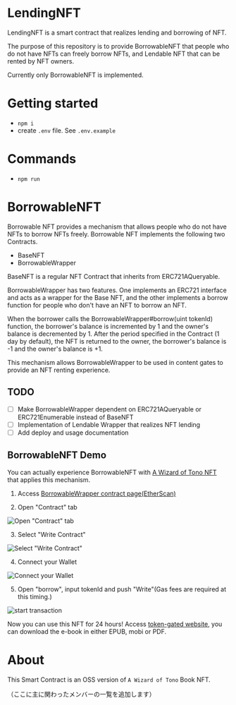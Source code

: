 # LendingNFT

LendingNFT is a smart contract that realizes lending and borrowing of NFT.

The purpose of this repository is to provide BorrowableNFT that people who do not have NFTs can freely borrow NFTs, 
and Lendable NFT that can be rented by NFT owners.

Currently only BorrowableNFT is implemented.

# Getting started

- `npm i`
- create `.env` file. See `.env.example`

# Commands

- `npm run` 

# BorrowableNFT

Borrowable NFT provides a mechanism that allows people who do not have NFTs to borrow NFTs freely.
Borrowable NFT implements the following two Contracts.

- BaseNFT
- BorrowableWrapper

BaseNFT is a regular NFT Contract that inherits from ERC721AQueryable.

BorrowableWrapper has two features. 
One implements an ERC721 interface and acts as a wrapper for the Base NFT, and the other implements a borrow function for people who don't have an NFT to borrow an NFT.

When the borrower calls the BorrowableWrapper#borrow(uint tokenId) function, the borrower's balance is incremented by 1 and the owner's balance is decremented by 1.
After the period specified in the Contract (1 day by default), the NFT is returned to the owner, the borrower's balance is -1 and the owner's balance is +1.

This mechanism allows BorrowableWrapper to be used in content gates to provide an NFT renting experience.

## TODO

- [ ] Make BorrowableWrapper dependent on ERC721AQueryable or ERC721Enumerable instead of BaseNFT
- [ ] Implementation of Lendable Wrapper that realizes NFT lending
- [ ] Add deploy and usage documentation

## BorrowableNFT Demo

You can actually experience BorrowableNFT with [A Wizard of Tono NFT](https://opensea.io/collection/a-wizard-of-tono) that applies this mechanism. 

1. Access [BorrowableWrapper contract page(EtherScan)](https://etherscan.io/address/0xdbacF8A3591DB696783D174AB8FF773a778B23fb)

2. Open "Contract" tab

![Open "Contract" tab](https://gateway.pinata.cloud/ipfs/Qmcv7YGrD2ALAqPgfw5wUef7BkuBE2u6dEYMPLcAoBoyrD/es_001.png)

3. Select "Write Contract"

![Select "Write Contract"](https://gateway.pinata.cloud/ipfs/Qmcv7YGrD2ALAqPgfw5wUef7BkuBE2u6dEYMPLcAoBoyrD/es_002.png)

4. Connect your Wallet

![Connect your Wallet](https://gateway.pinata.cloud/ipfs/Qmcv7YGrD2ALAqPgfw5wUef7BkuBE2u6dEYMPLcAoBoyrD/es_003.png)

5. Open "borrow", input tokenId and push "Write"(Gas fees are required at this timing.)

![start transaction](https://gateway.pinata.cloud/ipfs/Qmcv7YGrD2ALAqPgfw5wUef7BkuBE2u6dEYMPLcAoBoyrD/es_004.png)

Now you can use this NFT for 24 hours!
Access [token-gated website](https://mgate.io/go/5IZXnD5UBDD-), you can download the e-book in either EPUB, mobi or PDF.

# About

This Smart Contract is an OSS version of `A Wizard of Tono` Book NFT.

（ここに主に関わったメンバーの一覧を追加します）
